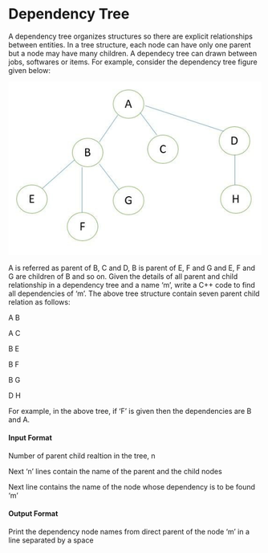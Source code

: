 # Dependency Tree

A dependency tree organizes structures so there are explicit relationships
between entities. In a tree structure, each node can have only one parent but a
node may have many children. A dependecy tree can drawn between jobs,
softwares or items. For example, consider the dependency tree figure given
below:

![tree](./pic.jpeg)

A is referred as parent of B, C and D, B is parent of E, F and G and E, F and G
are children of B and so on. Given the details of all parent and child relationship
in a dependency tree and a name ‘m’, write a C++ code to find all dependencies
of ‘m’. The above tree structure contain seven parent child relation as follows:

A B

A C

B E

B F

B G

D H

For example, in the above tree, if ‘F’ is given then the dependencies are B and A.

#### Input Format

Number of parent child realtion in the tree, n

Next ‘n’ lines contain the name of the parent and the child nodes

Next line contains the name of the node whose dependency is to be found ‘m’

#### Output Format

Print the dependency node names from direct parent of the node ‘m’ in a line
separated by a space